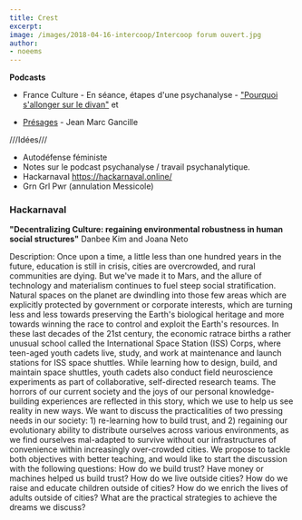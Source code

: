 ```yaml
---
title: Crest
excerpt:
image: /images/2018-04-16-intercoop/Intercoop forum ouvert.jpg
author:
- noeems
---
```

**Podcasts**
* France Culture - En séance, étapes d'une psychanalyse - ["Pourquoi s'allonger sur le divan"](https://www.franceculture.fr/emissions/lsd-la-serie-documentaire/en-seance-etapes-dune-psychanalyse-14-pourquoi-sallonger-sur-le) et

* [Présages](https://www.presages.fr/) - Jean Marc Gancille  

///Idées///
- Autodéfense féministe
- Notes sur le podcast psychanalyse / travail psychanalytique.
- Hackarnaval https://hackarnaval.online/
- Grn Grl Pwr (annulation Messicole)

### Hackarnaval

**"Decentralizing Culture: regaining environmental robustness in human social structures"**
Danbee Kim and Joana Neto

Description: Once upon a time, a little less than one hundred years in the future, education is still in crisis, cities are overcrowded, and rural communities are dying. But we've made it to Mars, and the allure of technology and materialism continues to fuel steep social stratification. Natural spaces on the planet are dwindling into those few areas which are explicitly protected by government or corporate interests, which are turning less and less towards preserving the Earth's biological heritage and more towards winning the race to control and exploit the Earth's resources. In these last decades of the 21st century, the economic ratrace births a rather unusual school called the International Space Station (ISS) Corps, where teen-aged youth cadets live, study, and work at maintenance and launch stations for ISS space shuttles. While learning how to design, build, and maintain space shuttles, youth cadets also conduct field neuroscience experiments as part of collaborative, self-directed research teams. The horrors of our current society and the joys of our personal knowledge-building experiences are reflected in this story, which we use to help us see reality in new ways. We want to discuss the practicalities of two pressing needs in our society: 1) re-learning how to build trust, and 2) regaining our evolutionary ability to distribute ourselves across various environments, as we find ourselves mal-adapted to survive without our infrastructures of convenience within increasingly over-crowded cities. We propose to tackle both objectives with better teaching, and would like to start the discussion with the following questions: How do we build trust? Have money or machines helped us build trust? How do we live outside cities? How do we raise and educate children outside of cities? How do we enrich the lives of adults outside of cities? What are the practical strategies to achieve the dreams we discuss?
